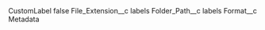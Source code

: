<?xml version="1.0" encoding="UTF-8"?>
<CustomMetadata xmlns="http://soap.sforce.com/2006/04/metadata" xmlns:xsi="http://www.w3.org/2001/XMLSchema-instance" xmlns:xsd="http://www.w3.org/2001/XMLSchema">
    <label>CustomLabel</label>
    <protected>false</protected>
    <values>
        <field>File_Extension__c</field>
        <value xsi:type="xsd:string">labels</value>
    </values>
    <values>
        <field>Folder_Path__c</field>
        <value xsi:type="xsd:string">labels</value>
    </values>
    <values>
        <field>Format__c</field>
        <value xsi:type="xsd:string">Metadata</value>
    </values>
</CustomMetadata>
